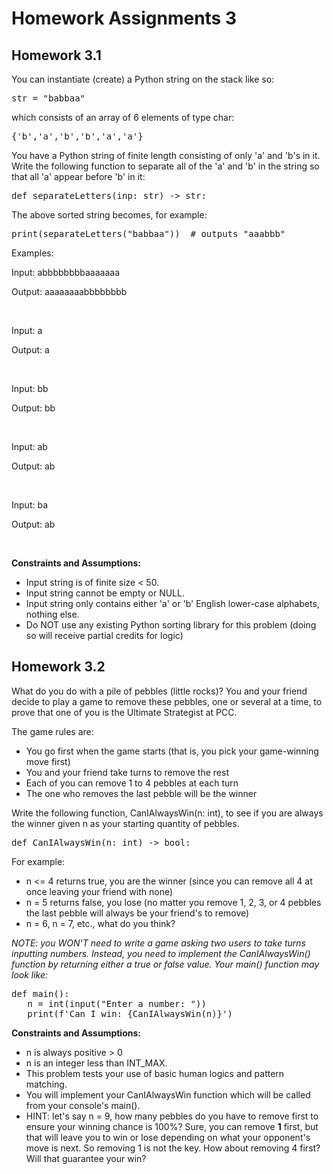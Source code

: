 # Homework Assignments 3

## Homework 3.1
You can instantiate (create) a Python string on the stack like so:

<pre>
str = "babbaa"
</pre>

which consists of an array of 6 elements of type char:

<pre>
{'b','a','b','b','a','a'}
</pre>

You have a Python string of finite length consisting of only 'a' and 'b's in it. Write the following function to 
separate all of the 'a' and 'b' in the string so that all 'a' appear before 'b' in it:

<pre>
def separateLetters(inp: str) -> str:
</pre>

The above sorted string becomes, for example: 

<pre>
print(separateLetters("babbaa"))  # outputs "aaabbb"
</pre>

Examples:

Input: abbbbbbbbaaaaaaa

Output: aaaaaaaabbbbbbbb

<br />

Input: a

Output: a

<br />

Input: bb

Output: bb

<br />

Input: ab

Output: ab

<br />

Input: ba

Output: ab

<br />

**Constraints and Assumptions:**

* Input string is of finite size < 50.
* Input string cannot be empty or NULL.
* Input string only contains either 'a' or 'b' English lower-case alphabets, nothing else.
* Do NOT use any existing Python sorting library for this problem (doing so will receive partial credits for logic)

## Homework 3.2
What do you do with a pile of pebbles (little rocks)? You and your friend decide to play a game to remove these 
pebbles, one or several at a time, to prove that one of you is the Ultimate Strategist at PCC.

The game rules are:

* You go first when the game starts (that is, you pick your game-winning move first)
* You and your friend take turns to remove the rest
* Each of you can remove 1 to 4 pebbles at each turn
* The one who removes the last pebble will be the winner

Write the following function, CanIAlwaysWin(n: int), to see if you are always the winner given n as your starting 
quantity of pebbles.

<pre>
def CanIAlwaysWin(n: int) -> bool: 
</pre>

For example:

* n <= 4 returns true, you are the winner (since you can remove all 4 at once leaving your friend with none)
* n = 5 returns false, you lose (no matter you remove 1, 2, 3, or 4 pebbles the last pebble will always be your 
friend's to remove)
* n = 6, n = 7, etc., what do you think?

*NOTE: you WON'T need to write a game asking two users to take turns inputting numbers. Instead, you need to 
implement the CanIAlwaysWin() function by returning either a true or false value. Your main() function may look like:*

<pre>
def main():
   n = int(input("Enter a number: "))
   print(f'Can I win: {CanIAlwaysWin(n)}')
</pre>

**Constraints and Assumptions:**

* n is always positive > 0
* n is an integer less than INT_MAX.
* This problem tests your use of basic human logics and pattern matching. 
* You will implement your CanIAlwaysWin function which will be called from your console's main().
* HINT: let's say n = 9, how many pebbles do you have to remove first to ensure your winning chance is 100%? Sure, 
you can remove **1** first, but that will leave you to win or lose depending on what your opponent's move is next. So 
removing 1 is not the key. How about removing 4 first? Will that guarantee your win?